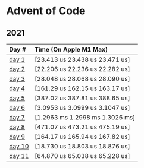 # Advent of Code

## 2021

| Day #                          | Time (On Apple M1 Max)          |
|:-------------------------------|:--------------------------------|
| [day 1](./src/y2021/day1.rs)   | [23.413 us 23.438 us 23.471 us] |
| [day 2](./src/y2021/day2.rs)   | [22.206 us 22.236 us 22.282 us] |
| [day 3](./src/y2021/day3.rs)   | [28.048 us 28.068 us 28.090 us] |
| [day 4](./src/y2021/day4.rs)   | [161.29 us 162.15 us 163.17 us] |
| [day 5](./src/y2021/day5.rs)   | [387.02 us 387.81 us 388.65 us] |
| [day 6](./src/y2021/day6.rs)   | [3.0953 us 3.0999 us 3.1047 us] |
| [day 7](./src/y2021/day7.rs)   | [1.2963 ms 1.2998 ms 1.3026 ms] |
| [day 8](./src/y2021/day8.rs)   | [471.07 us 473.21 us 475.19 us] |
| [day 9](./src/y2021/day9.rs)   | [164.17 us 165.94 us 167.82 us] |
| [day 10](./src/y2021/day10.rs) | [18.730 us 18.803 us 18.876 us] |
| [day 11](./src/y2021/day11.rs) | [64.870 us 65.038 us 65.228 us] |
 
